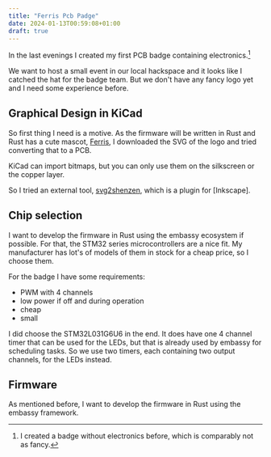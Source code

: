 ```yaml
---
title: "Ferris Pcb Padge"
date: 2024-01-13T00:59:08+01:00
draft: true
---
```


In the last evenings I created my first PCB badge containing electronics.[^1]

We want to host a small event in our local hackspace and it looks
like I catched the hat for the badge team.
But we don't have any fancy logo yet and I need some experience before.

[^1]: I created a badge without electronics before, which is comparably not as fancy.

## Graphical Design in KiCad

So first thing I need is a motive.
As the firmware will be written in Rust and Rust has a cute mascot, [Ferris],
I downloaded the SVG of the logo and tried converting that to a PCB.

KiCad can import bitmaps, but you can only use them on the silkscreen or the copper layer.

So I tried an external tool, [svg2shenzen], which is a plugin for [Inkscape].

[Ferris]: https://rustacean.net/
[svg2shenzen]: https://github.com/badgeek/svg2shenzhen

## Chip selection

I want to develop the firmware in Rust using the embassy ecosystem if possible.
For that, the STM32 series microcontrollers are a nice fit.
My manufacturer has lot's of models of them in stock for a cheap price,
so I choose them.

For the badge I have some requirements:

- PWM with 4 channels
- low power if off and during operation
- cheap
- small

I did choose the STM32L031G6U6 in the end.
It does have one 4 channel timer that can be used for the LEDs,
but that is already used by embassy for scheduling tasks.
So we use two timers, each containing two output channels,
for the LEDs instead.

## Firmware

As mentioned before, I want to develop the firmware in Rust using the embassy framework.
